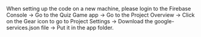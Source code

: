 When setting up the code on a new machine, please login to the Firebase Console -> Go to the Quiz Game app -> Go to the Project Overview -> Click on the Gear icon to go to Project Settings -> Download the google-services.json file -> Put it in the app folder.
